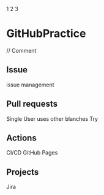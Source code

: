 1
2
3
# GitHubPractice
// Comment
## Issue
issue management

## Pull requests
Single User uses other blanches
Try

## Actions
CI/CD
GitHub Pages

## Projects
Jira
